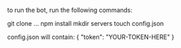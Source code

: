 to run the bot, run the following commands:

git clone ...
npm install
mkdir servers
touch config.json

config.json will contain:
{
    "token": "YOUR-TOKEN-HERE"
}
